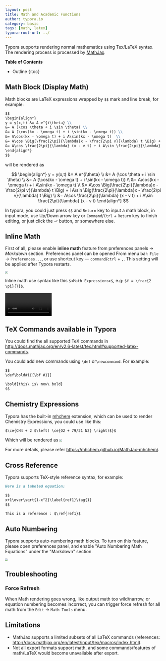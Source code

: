 ```yaml
---
layout: post
title: Math and Academic Functions
author: typora.io
category: basic
tags: [math, latex]
typora-root-url: ../
---
```


Typora supports rendering normal mathematics using Tex/LaTeX syntax. The rendering process is processed by [MathJax](https://www.mathjax.org/).

**Table of Contents**

* Outline
{:toc}
## Math Block (Display Math)

Math blocks are LaTeX expressions wrapped by `$$` mark and line break, for example:

```Markdown
$$
\begin{align*}
y = y(x,t) &= A e^{i\theta} \\
&= A (\cos \theta + i \sin \theta) \\
&= A (\cos(kx - \omega t) + i \sin(kx - \omega t)) \\
&= A\cos(kx - \omega t) + i A\sin(kx - \omega t)  \\
&= A\cos \Big(\frac{2\pi}{\lambda}x - \frac{2\pi v}{\lambda} t \Big) + i A\sin \Big(\frac{2\pi}{\lambda}x - \frac{2\pi v}{\lambda} t \Big)  \\
&= A\cos \frac{2\pi}{\lambda} (x - v t) + i A\sin \frac{2\pi}{\lambda} (x - v t)
\end{align*}
$$
```

will be rendered as

$$
\begin{align*}
y = y(x,t) &= A e^{i\theta} \\
&= A (\cos \theta + i \sin \theta) \\
&= A (\cos(kx - \omega t) + i \sin(kx - \omega t)) \\
&= A\cos(kx - \omega t) + i A\sin(kx - \omega t)  \\
&= A\cos \Big(\frac{2\pi}{\lambda}x - \frac{2\pi v}{\lambda} t \Big) + i A\sin \Big(\frac{2\pi}{\lambda}x - \frac{2\pi v}{\lambda} t \Big)  \\
&= A\cos \frac{2\pi}{\lambda} (x - v t) + i A\sin \frac{2\pi}{\lambda} (x - v t)
\end{align*}
$$

In typora, you could just press `$$` and `Return` key to input a math block, in input mode, use Up/Down arrow key or `Command`/`Ctrl` + `Return` key to finish editing, or just click the &#10003; button, or somewhere else.

## Inline Math

First of all, please enable **inline math** feature from preferences panels -> *Markdown* section. Preferences panel can be opened From menu bar: `File` -> `Preferences...`, or use shortcut key — `command`/`ctrl` + `,`. This setting will be applied after Typora restarts.

<img src="/media/math/Snip20180818_2.png" style="zoom:50%" />

Inline math use syntax like this `$<Math Expressions>$`, e.g: `$f = \frac{2 \pi}{T}$`.

<video src="/media/math/inline math.mp4" style="zoom:50%;" autoplay loop mute></video>

## TeX Commands available in Typora

You could find the all supported TeX commands in <http://docs.mathjax.org/en/v2.6-latest/tex.html#supported-latex-commands>. 

You could add new commands using `\def` or`\newcommand`. For example:

```markdown
$$
\def\bold#1{{\bf #1}}

\bold{this\ is\ now\ bold}
$$
```

## Chemistry Expressions

Typora has the built-in [mhchem](https://mhchem.github.io/MathJax-mhchem/) extension, which can be used to render Chemistry Expressions, you could use like this: 

```Markdown
$\ce{CH4 + 2 $\left( \ce{O2 + 79/21 N2} \right)$}$
```

Which will be rendered as <img src="/media/math/Snip20180815_1.png" style="zoom:50%;" />

For more details, please refer <https://mhchem.github.io/MathJax-mhchem/>.

## Cross Reference

Typora supports TeX-style reference syntax, for example:

```markdown
Here is a labeled equation:

$$
x+1\over\sqrt{1-x^2}\label{ref1}\tag{1}
$$

This is a reference : $\ref{ref1}$
```

## Auto Numbering

Typora supports auto-numbering math blocks. To turn on this feature, please open preferences panel, and enable "Auto Numbering Math Equations" under  the "Markdown" section.

<img src="/media/math/Snip20180818_4.png" style="zoom:50%" />

## Troubleshooting

### Force Refresh

When Math rendering goes wrong, like output math too wild/narrow, or equation numbering becomes incorrect, you can trigger force refresh for all math from the `Edit` → `Math Tools` menu.

## Limitations

- MathJax supports a limited subsets of all LaTeX commands (references: <http://docs.mathjax.org/en/latest/input/tex/macros/index.html>).
- Not all export formats support math, and some commands/features of math/LaTeX would become unavailable after export.
